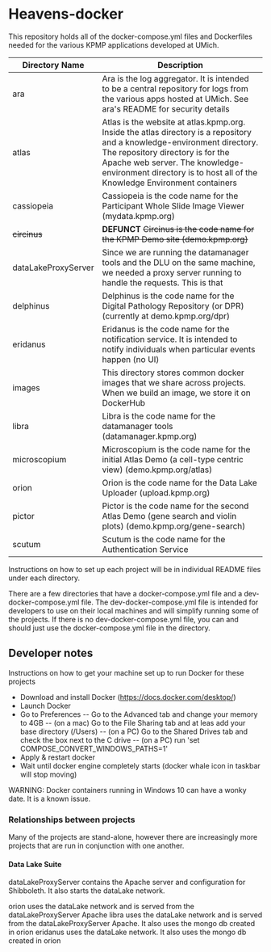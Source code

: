 # Heavens-docker

This repository holds all of the docker-compose.yml files and Dockerfiles needed for the various KPMP applications developed at UMich.

|  **Directory Name** | **Description**   |
| ------------ | ------------ |
| ara  | Ara is the log aggregator.  It is intended to be a central repository for logs from the various apps hosted at UMich.  See ara's README for security details  |
| atlas | Atlas is the website at atlas.kpmp.org. Inside the atlas directory is a repository and a knowledge-environment directory. The repository directory is for the Apache web server. The knowledge-environment directory is to host all of the Knowledge Environment containers |
| cassiopeia  | Cassiopeia is the code name for the Participant Whole Slide Image Viewer (mydata.kpmp.org)  |
| ~~circinus~~ | **DEFUNCT** ~~Circinus is the code name for the KPMP Demo site (demo.kpmp.org)~~ |
| dataLakeProxyServer | Since we are running the datamanager tools and the DLU on the same machine, we needed a proxy server running to handle the requests.  This is that |
| delphinus  |  Delphinus is the code name for the Digital Pathology Repository (or DPR) (currently at demo.kpmp.org/dpr)  |
| eridanus  | Eridanus is the code name for the notification service. It is intended to notify individuals when particular events happen (no UI)  |
| images | This directory stores common docker images that we share across projects.  When we build an image, we store it on DockerHub |
| libra  | Libra is the code name for the datamanager tools (datamanager.kpmp.org)  |
| microscopium  | Microscopium is the code name for the initial Atlas Demo (a cell-type centric view) (demo.kpmp.org/atlas)  |
| orion  | Orion is the code name for the Data Lake Uploader (upload.kpmp.org)  |
| pictor  | Pictor is the code name for the second Atlas Demo (gene search and violin plots) (demo.kpmp.org/gene-search)  |
| scutum  | Scutum is the code name for the Authentication Service   |


Instructions on how to set up each project will be in individual README files under each directory.

There are a few directories that have a docker-compose.yml file and a dev-docker-compose.yml file.  The dev-docker-compose.yml file is intended
for developers to use on their local machines and will simplify running some of the projects.  If there is no dev-docker-compose.yml file, 
you can and should just use the docker-compose.yml file in the directory.

## Developer notes

Instructions on how to get your machine set up to run Docker for these projects
- Download and install Docker (https://docs.docker.com/desktop/)
- Launch Docker
- Go to Preferences
-- Go to the Advanced tab and change your memory to 4GB
-- (on a mac) Go to the File Sharing tab and at leas add your base directory (/Users)
-- (on a PC) Go to the Shared Drives tab and check the box next to the C drive
-- (on a PC) run 'set COMPOSE_CONVERT_WINDOWS_PATHS=1'
- Apply & restart docker
- Wait until docker engine completely starts (docker whale icon in taskbar will stop moving)

WARNING: Docker containers running in Windows 10 can have a wonky date. It is a known issue. 

### Relationships between projects

Many of the projects are stand-alone, however there are increasingly more projects that are run in conjunction with one another.


#### Data Lake Suite

dataLakeProxyServer contains the Apache server and configuration for Shibboleth.  It also starts the dataLake network.

orion uses the dataLake network and is served from the dataLakeProxyServer Apache
libra uses the dataLake network and is served from the dataLakeProxyServer Apache. It also uses the mongo db created in orion
eridanus uses the dataLake network. It also uses the mongo db created in orion
      
